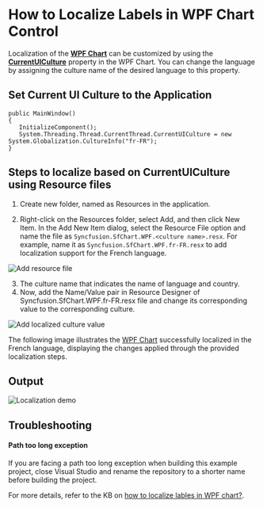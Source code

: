 # How to Localize Labels in WPF Chart Control

Localization of the [**WPF Chart**](https://www.syncfusion.com/wpf-controls/charts) can be customized by using the [**CurrentUICulture**](https://learn.microsoft.com/en-us/dotnet/api/system.globalization.cultureinfo.currentuiculture?view=netcore-3.1) property in the WPF Chart. You can change the language by assigning the culture name of the desired language to this property.

## Set Current UI Culture to the Application
 
 ```
public MainWindow()
{
    InitializeComponent();
    System.Threading.Thread.CurrentThread.CurrentUICulture = new System.Globalization.CultureInfo("fr-FR");
} 
 ```


## Steps to localize based on CurrentUICulture using Resource files

1.	Create new folder, named as Resources in the application.

2.	Right-click on the Resources folder, select Add, and then click New Item. In the Add New Item dialog, select the Resource File option and name the file as `Syncfusion.SfChart.WPF.<culture name>.resx`. For example, name it as `Syncfusion.SfChart.WPF.fr-FR.resx` to add localization support for the French language.

 ![Add resource file](https://support.syncfusion.com/kb/agent/attachment/article/18165/inline?token=eyJhbGciOiJodHRwOi8vd3d3LnczLm9yZy8yMDAxLzA0L3htbGRzaWctbW9yZSNobWFjLXNoYTI1NiIsInR5cCI6IkpXVCJ9.eyJpZCI6IjMyNzQ2Iiwib3JnaWQiOiIzIiwiaXNzIjoic3VwcG9ydC5zeW5jZnVzaW9uLmNvbSJ9.F50nTICguTBOLogYEQPnYVxPMu_7OsIynI9kHGd_OZo)

3.	The culture name that indicates the name of language and country.
4.	Now, add the Name/Value pair in Resource Designer of Syncfusion.SfChart.WPF.fr-FR.resx file and change its corresponding value to the corresponding culture.

 ![Add localized culture value](https://support.syncfusion.com/kb/agent/attachment/article/18165/inline?token=eyJhbGciOiJodHRwOi8vd3d3LnczLm9yZy8yMDAxLzA0L3htbGRzaWctbW9yZSNobWFjLXNoYTI1NiIsInR5cCI6IkpXVCJ9.eyJpZCI6IjMyNzQ3Iiwib3JnaWQiOiIzIiwiaXNzIjoic3VwcG9ydC5zeW5jZnVzaW9uLmNvbSJ9.HHbaZGselIepJE2F0FG3mYd04KlKoWcr67h2eiTU0aI)

The following image illustrates the [WPF Chart](https://help.syncfusion.com/cr/wpf/Syncfusion.UI.Xaml.Charts.SfChart.html) successfully localized in the French language, displaying the changes applied through the provided localization steps.
 
 ## Output
 ![Localization demo](https://support.syncfusion.com/kb/agent/attachment/article/18165/inline?token=eyJhbGciOiJodHRwOi8vd3d3LnczLm9yZy8yMDAxLzA0L3htbGRzaWctbW9yZSNobWFjLXNoYTI1NiIsInR5cCI6IkpXVCJ9.eyJpZCI6IjMyNzQ4Iiwib3JnaWQiOiIzIiwiaXNzIjoic3VwcG9ydC5zeW5jZnVzaW9uLmNvbSJ9.8jhoSR8hp2sRn-mPUMrbEFjfSBTeSIQ8OEvxzjA4uOs)

## Troubleshooting

#### Path too long exception

If you are facing a path too long exception when building this example project, close Visual Studio and rename the repository to a shorter name before building the project.

For more details, refer to the KB on [how to localize lables in WPF chart?](https://support.syncfusion.com/kb/article/18165/how-to-localize-labels-in-wpf-chart-control).